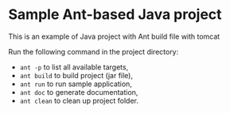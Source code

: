 # Sample Ant-based Java project

This is an example of Java project with Ant build file with tomcat

Run the following command in the project directory:

* `ant -p` to list all available targets,
* `ant build` to build project (jar file),
* `ant run` to run sample application,
* `ant doc` to generate documentation,
* `ant clean` to clean up project folder.

